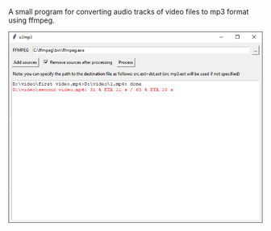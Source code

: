 A small program for converting audio tracks of video files to mp3 format using ffmpeg.

![Screenshot](x2mp3tk.png?raw=true "Screenshot")
